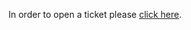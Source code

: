 In order to open a ticket please [click here](https://www.joduska.me/forum/index.php?app=tickets&module=tickets&section=post&do=new_ticket). 